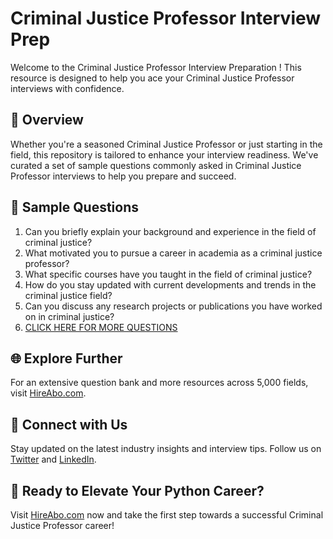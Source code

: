 # Criminal Justice Professor Interview Prep

Welcome to the Criminal Justice Professor Interview Preparation ! This resource is designed to help you ace your Criminal Justice Professor interviews with confidence.

## 🚀 Overview

Whether you're a seasoned Criminal Justice Professor or just starting in the field, this repository is tailored to enhance your interview readiness. We've curated a set of sample questions commonly asked in Criminal Justice Professor interviews to help you prepare and succeed.

## 📝 Sample Questions

1. Can you briefly explain your background and experience in the field of criminal justice?
2. What motivated you to pursue a career in academia as a criminal justice professor?
3. What specific courses have you taught in the field of criminal justice?
4. How do you stay updated with current developments and trends in the criminal justice field?
5. Can you discuss any research projects or publications you have worked on in criminal justice?
6. [CLICK HERE FOR MORE QUESTIONS](https://hireabo.com/job/9_1_10/Criminal%20Justice%20Professor)

## 🌐 Explore Further

For an extensive question bank and more resources across 5,000 fields, visit [HireAbo.com](https://www.hireabo.com).

## 📱 Connect with Us

Stay updated on the latest industry insights and interview tips. Follow us on [Twitter](https://twitter.com/hireabo) and [LinkedIn](https://www.linkedin.com/in/hire-abo-3609972a8/).

## 🚀 Ready to Elevate Your Python Career?

Visit [HireAbo.com](https://www.hireabo.com) now and take the first step towards a successful Criminal Justice Professor career!